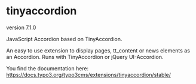 # tinyaccordion

version 7.1.0

JavaScript Accordion based on TinyAccordion.

An easy to use extension to display pages, tt_content or news elements as an Accordion.
Runs with TinyAccordion or jQuery UI-Accordion.

You find the documentation here:
https://docs.typo3.org/typo3cms/extensions/tinyaccordion/stable/